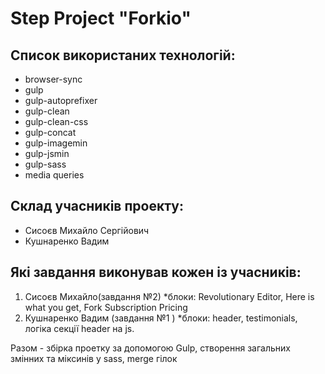 # Step Project "Forkio"
## Список використаних технологій:
   * browser-sync
   * gulp
   * gulp-autoprefixer
   * gulp-clean
   * gulp-clean-css
   * gulp-concat
   * gulp-imagemin
   * gulp-jsmin
   * gulp-sass
   * media queries


## Cклад учасників проекту:
   * Cисоєв Михайло Сергійович
   * Кушнаренко Вадим


## Які завдання виконував кожен із учасників:

1. Cисоєв Михайло(завдання №2)
    *блоки: Revolutionary Editor, Here is what you get, Fork Subscription Pricing
2. Кушнаренко Вадим (завдання №1 ) 
   *блоки: header, testimonials, логіка секції header на js.

 Разом - збірка проетку за допомогою Gulp, створення загальних змінних та міксинів у sass, merge гілок 